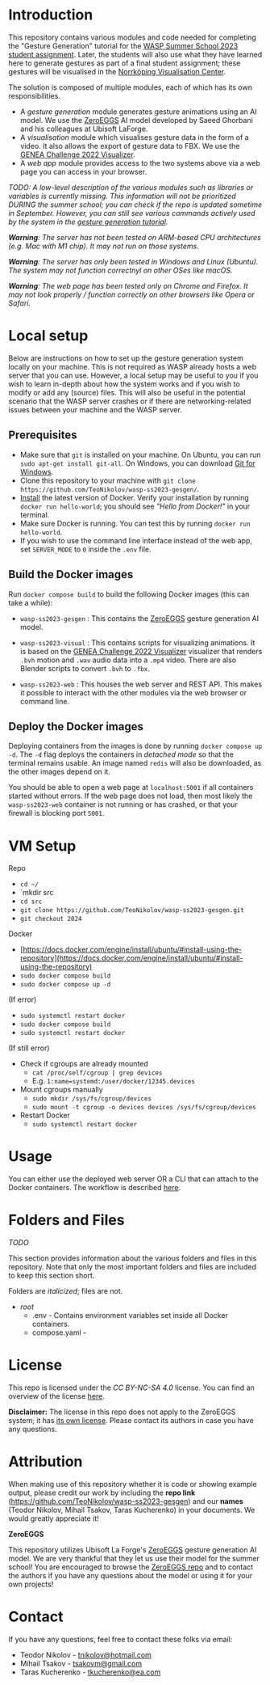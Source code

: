 # Introduction
This repository contains various modules and code needed for completing the "Gesture Generation" tutorial for the [WASP Summer School 2023 student assignment](https://github.com/Svito-zar/wasp-2023-summer-school/). Later, the students will also use what they have learned here to generate gestures as part of a final student assignment; these gestures will be visualised in the [Norrköping Visualisation Center](https://visualiseringscenter.se/en).

The solution is composed of multiple modules, each of which has its own responsibilities.
- A *gesture generation* module generates gesture animations using an AI model. We use the [ZeroEGGS](https://github.com/ubisoft/ubisoft-laforge-ZeroEGGS) AI model developed by Saeed Ghorbani and his colleagues at Ubisoft LaForge.
- A *visualisation* module which visualises gesture data in the form of a video. It also allows the export of gesture data to FBX. We use the [GENEA Challenge 2022 Visualizer](https://github.com/TeoNikolov/genea_visualizer/tree/archive_2022).
- A *web app* module provides access to the two systems above via a web page you can access in your browser.

*TODO: A low-level description of the various modules such as libraries or variables is currently missing. This information will not be prioritized DURING the summer school; you can check if the repo is updated sometime in September. However, you can still see various commands actively used by the system in the [gesture generation tutorial](https://github.com/TeoNikolov/wasp-ss2023-gesgen/blob/main/tutorial.md).*

***Warning**: The server has not been tested on ARM-based CPU architectures (e.g. Mac with M1 chip). It may not run on those systems.*

***Warning**: The server has only been tested in Windows and Linux (Ubuntu). The system may not function correctnyl on other OSes like macOS.*

***Warning**: The web page has been tested only on Chrome and Firefox. It may not look properly / function correctly on other browsers like Opera or Safari.*

# Local setup
Below are instructions on how to set up the gesture generation system locally on your machine.
This is not required as WASP already hosts a web server that you can use.
However, a local setup may be useful to you if you wish to learn in-depth about how the system works and if you wish to modify or add any (source) files. This will also be useful in the potential scenario that the WASP server crashes or if there are networking-related issues between your machine and the WASP server.

## Prerequisites
- Make sure that `git` is installed on your machine. On Ubuntu, you can run `sudo apt-get install git-all`. On Windows, you can download [Git for Windows](https://git-scm.com/downloads).
- Clone this repository to your machine with `git clone https://github.com/TeoNikolov/wasp-ss2023-gesgen/`.
- [Install](https://www.docker.com/products/docker-desktop/) the latest version of Docker. Verify your installation by running `docker run hello-world`; you should see *"Hello from Docker!"* in your terminal.
- Make sure Docker is running. You can test this by running `docker run hello-world`.
- If you wish to use the command line interface instead of the web app, set `SERVER_MODE` to `0` inside the `.env` file.

## Build the Docker images
Run `docker compose build` to build the following Docker images (this can take a while):

- `wasp-ss2023-gesgen` : This contains the [ZeroEGGS](https://github.com/ubisoft/ubisoft-laforge-ZeroEGGS) gesture generation AI model.

- `wasp-ss2023-visual` : This contains scripts for visualizing animations. It is based on the [GENEA Challenge 2022 Visualizer](https://github.com/TeoNikolov/genea_visualizer/tree/archive_2022) visualizer that renders `.bvh` motion and `.wav` audio data into a `.mp4` video. There are also Blender scripts to convert `.bvh` to `.fbx`.

- `wasp-ss2023-web` : This houses the web server and REST API. This makes it possible to interact with the other modules via the web browser or command line.

## Deploy the Docker images
Deploying containers from the images is done by running `docker compose up -d`.
The `-d` flag deploys the containers in *detached mode* so that the terminal remains usable. An image named `redis` will also be downloaded, as the other images depend on it.

You should be able to open a web page at `localhost:5001` if all containers started without errors. If the web page does not load, then most likely the `wasp-ss2023-web` container is not running or has crashed, or that your firewall is blocking port `5001`.

# VM Setup
Repo
- `cd ~/`
- `mkdir src
- `cd src`
- `git clone https://github.com/TeoNikolov/wasp-ss2023-gesgen.git`
- `git checkout 2024`

Docker
- [https://docs.docker.com/engine/install/ubuntu/#install-using-the-repository](https://docs.docker.com/engine/install/ubuntu/#install-using-the-repository)
- `sudo docker compose build`
- `sudo docker compose up -d`

(If error)
- `sudo systemctl restart docker`
- `sudo docker compose build`
- `sudo systemctl restart docker`

(If still error)
- Check if cgroups are already mounted
	- `cat /proc/self/cgroup | grep devices`
	- E.g. `1:name=systemd:/user/docker/12345.devices`
- Mount cgroups manually
	- `sudo mkdir /sys/fs/cgroup/devices`
	- `sudo mount -t cgroup -o devices devices /sys/fs/cgroup/devices`
- Restart Docker
	- `sudo systemctl restart docker`

# Usage
You can either use the deployed web server OR a CLI that can attach to the Docker containers. The workflow is described [here](https://github.com/TeoNikolov/wasp-ss2023-gesgen/blob/main/tutorial.md).

# Folders and Files
*TODO*

This section provides information about the various folders and files in this repository. Note that only the most important folders and files are included to keep this section short.

Folders are *italicized*; files are not.
- *root*
    - .env - Contains environment variables set inside all Docker containers.
    - compose.yaml - 

# License
This repo is licensed under the *CC BY-NC-SA 4.0* license. You can find an overview of the license [here](https://creativecommons.org/licenses/by-nc-sa/4.0/).

**Disclaimer:** The license in this repo does not apply to the ZeroEGGS system; it has [its own license](https://github.com/ubisoft/ubisoft-laforge-ZeroEGGS/blob/main/License.md). Please contact its authors in case you have any questions.

# Attribution

When making use of this repository whether it is code or showing example output, please credit our work by including the **repo link** (https://github.com/TeoNikolov/wasp-ss2023-gesgen) and our **names** (Teodor Nikolov, Mihail Tsakov, Taras Kucherenko) in your documents. We would greatly appreciate it!

**ZeroEGGS**

This repository utilizes Ubisoft La Forge's [ZeroEGGS](https://arxiv.org/abs/2209.07556) gesture generation AI model. We are very thankful that they let us use their model for the summer school! You are encouraged to browse the [ZeroEGGS repo](https://github.com/ubisoft/ubisoft-laforge-ZeroEGGS/) and to contact the authors if you have any questions about the model or using it for your own projects!

# Contact
If you have any questions, feel free to contact these folks via email:
- Teodor Nikolov - tnikolov@hotmail.com
- Mihail Tsakov - tsakovm@gmail.com
- Taras Kucherenko - tkucherenko@ea.com
